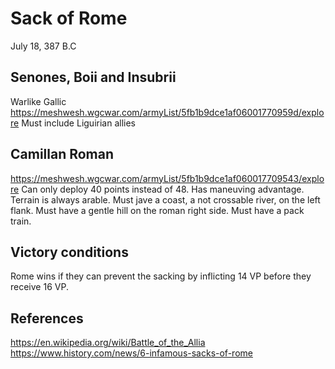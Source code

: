 # Sack of Rome
July 18, 387 B.C

## Senones, Boii and Insubrii

Warlike Gallic
https://meshwesh.wgcwar.com/armyList/5fb1b9dce1af06001770959d/explore
Must include Liguirian allies

## Camillan Roman
https://meshwesh.wgcwar.com/armyList/5fb1b9dce1af060017709543/explore
Can only deploy 40 points instead of 48.
Has maneuving advantage.
Terrain is always arable. Must jave a coast, a not crossable river, on the left flank.
Must have a gentle hill on the roman right side.
Must have a pack train.

## Victory conditions
Rome wins if they can prevent the sacking by inflicting 14 VP before they receive 16 VP.


## References
https://en.wikipedia.org/wiki/Battle_of_the_Allia
https://www.history.com/news/6-infamous-sacks-of-rome
